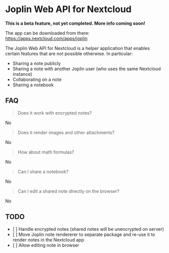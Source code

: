 # Joplin Web API for Nextcloud

**This is a beta feature, not yet completed. More info coming soon!**

The app can be downloaded from there: https://apps.nextcloud.com/apps/joplin

The Joplin Web API for Nextcloud is a helper application that enables certain features that are not possible otherwise. In particular:

- Sharing a note publicly
- Sharing a note with another Joplin user (who uses the same Nextcloud instance)
- Collaborating on a note
- Sharing a notebook

## FAQ

> Does it work with encrypted notes?

No

> Does it render images and other attachments?

No

> How about math formulas?

No

> Can I share a notebook?

No

> Can I edit a shared note directly on the browser?

No

## TODO

- [ ] Handle encrypted notes (shared notes will be unencrypted on server)
- [ ] Move Joplin note rendererer to separate package and re-use it to render notes in the Nextcloud app
- [ ] Allow editing note in browser